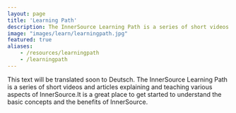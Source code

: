 ```yaml
---
layout: page
title: 'Learning Path'
description: The InnerSource Learning Path is a series of short videos and articles explaining and teaching various aspects of InnerSource. It is a great place to get started to understand the basic concepts and the benefits of InnerSource.
image: "images/learn/learningpath.jpg"
featured: true
aliases:
    - /resources/learningpath
    - /learningpath
---
```

This text will be translated soon to Deutsch.
The InnerSource Learning Path is a series of short videos and articles explaining and teaching various aspects of InnerSource.It is a great place to get started to understand the basic concepts and the benefits of InnerSource.
